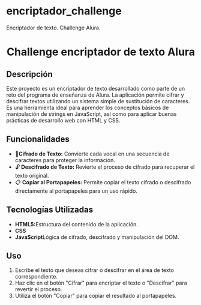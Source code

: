 # encriptador_challenge
Encriptador de texto. Challenge Alura.

<h1 align="center"> Challenge encriptador de texto Alura </h1>


<h2>Descripción</h2>
<p>Este proyecto es un encriptador de texto desarrollado como parte de un reto del programa de enseñanza de Alura. La aplicación permite cifrar y descifrar textos utilizando un sistema simple de sustitución de caracteres. Es una herramienta ideal para aprender los conceptos básicos de manipulación de strings en JavaScript, así como para aplicar buenas prácticas de desarrollo web con HTML y CSS.</p>
<h2>Funcionalidades</h2>
<ul>
  <li> 🔑<b>Cifrado de Texto:</b> Convierte cada vocal en una secuencia de caracteres para proteger la información.</li>
  <li>🔓 <b>Descifrado de Texto:</b> Revierte el proceso de cifrado para recuperar el texto original.</li>
  <li>📋 <b>Copiar al Portapapeles:</b> Permite copiar el texto cifrado o descifrado directamente al portapapeles para un uso rápido.</li>
</ul>

<h2>Tecnologías Utilizadas</h2>
<ul>
  <li><b>HTML5:</b>Estructura del contenido de la aplicación.</li>
  <li><b>CSS</b></li>
  <li><b>JavaScript</b>Lógica de cifrado, descifrado y manipulación del DOM.</li>
</ul>

<h2>Uso</h2>
<ol>
  <li>Escribe el texto que deseas cifrar o descifrar en el área de texto correspondiente.</li>
  <li>Haz clic en el botón "Cifrar" para encriptar el texto o "Descifrar" para revertir el proceso.</li>
  <li>Utiliza el botón "Copiar" para copiar el resultado al portapapeles.</li>
</ol>

